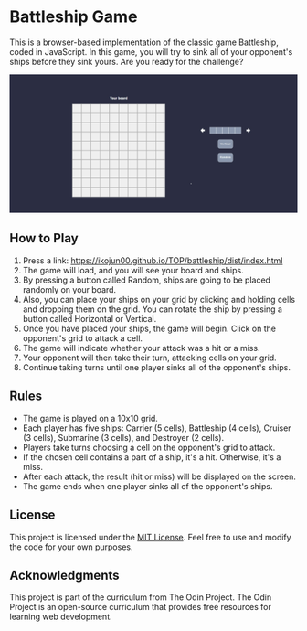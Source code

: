 # Battleship Game

This is a browser-based implementation of the classic game Battleship, coded in JavaScript. In this game, you will try to sink all of your opponent's ships before they sink yours. Are you ready for the challenge?

![Battleship screenshot](dist/JPEG/battleship.jpeg)

## How to Play

1. Press a link: https://ikojun00.github.io/TOP/battleship/dist/index.html
2. The game will load, and you will see your board and ships.
3. By pressing a button called Random, ships are going to be placed randomly on your board.
4. Also, you can place your ships on your grid by clicking and holding cells and dropping them on the grid.
   You can rotate the ship by pressing a button called Horizontal or Vertical.
5. Once you have placed your ships, the game will begin. Click on the opponent's grid to attack a cell.
6. The game will indicate whether your attack was a hit or a miss.
7. Your opponent will then take their turn, attacking cells on your grid.
8. Continue taking turns until one player sinks all of the opponent's ships.

## Rules

- The game is played on a 10x10 grid.
- Each player has five ships: Carrier (5 cells), Battleship (4 cells), Cruiser (3 cells), Submarine (3 cells), and Destroyer (2 cells).
- Players take turns choosing a cell on the opponent's grid to attack.
- If the chosen cell contains a part of a ship, it's a hit. Otherwise, it's a miss.
- After each attack, the result (hit or miss) will be displayed on the screen.
- The game ends when one player sinks all of the opponent's ships.

## License

This project is licensed under the [MIT License](LICENSE). Feel free to use and modify the code for your own purposes.

## Acknowledgments

This project is part of the curriculum from The Odin Project.
The Odin Project is an open-source curriculum that provides free resources for learning web development.
